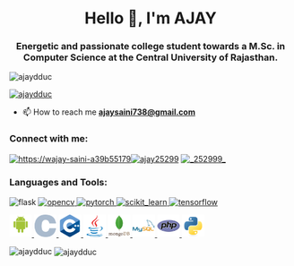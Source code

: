 
<!--

**AjayDDUC/AjayDDUC** is a ✨ _special_ ✨ repository because its `README.md` (this file) appears on your GitHub profile.

Here are some ideas to get you started:

- 🔭 I’m currently working on ...
- 🌱 I’m currently learning ...
- 👯 I’m looking to collaborate on ...
- 🤔 I’m looking for help with ...
- 💬 Ask me about ...
- 📫 How to reach me: ...
- 😄 Pronouns: ...
- ⚡ Fun fact: ...
-->
<h1 align="center">Hello 👋, I'm AJAY</h1>

<h3 align="center">Energetic and passionate college student towards a M.Sc. in Computer Science at the Central University of Rajasthan.</h3>

<p align="left"> <img src="https://komarev.com/ghpvc/?username=ajaydduc&label=Profile%20views&color=0e75b6&style=flat" alt="ajaydduc" /> </p>

<p align="left"> <a href="https://github.com/ryo-ma/github-profile-trophy"><img src="https://github-profile-trophy.vercel.app/?username=ajaydduc" alt="ajaydduc" /></a> </p>

- 📫 How to reach me **ajaysaini738@gmail.com**

<h3 align="left">Connect with me:</h3>

<p align="left">

<a href="https://linkedin.com/in/https://wajay-saini-a39b55179" target="blank"><img align="center" src="https://cdn.jsdelivr.net/npm/simple-icons@3.0.1/icons/linkedin.svg" alt="https://wajay-saini-a39b55179" height="30" width="40" /></a><a href="https://kaggle.com/ajay25299" target="blank"><img align="center" src="https://cdn.jsdelivr.net/npm/simple-icons@3.0.1/icons/kaggle.svg" alt="ajay25299" height="30" width="40" /></a>
<a href="https://instagram.com/_252999_" target="blank"><img align="center" src="https://cdn.jsdelivr.net/npm/simple-icons@3.0.1/icons/instagram.svg" alt="_252999_" height="30" width="40" /></a>

</p>

<h3 align="left">Languages and Tools:</h3>

<p align="left"> 

<img src="https://www.vectorlogo.zone/logos/pocoo_flask/pocoo_flask-icon.svg" alt="flask" width="40" height="40"/> </a> </a> <a href="https://opencv.org/" target="_blank"> <img src="https://www.vectorlogo.zone/logos/opencv/opencv-icon.svg" alt="opencv" width="40" height="40"/> </a> <a href="https://pytorch.org/" target="_blank"> <img src="https://www.vectorlogo.zone/logos/pytorch/pytorch-icon.svg" alt="pytorch" width="40" height="40"/> </a> </a> <a href="https://scikit-learn.org/" target="_blank"> <img src="https://upload.wikimedia.org/wikipedia/commons/0/05/Scikit_learn_logo_small.svg" alt="scikit_learn" width="40" height="40"/> </a> <a href="https://www.tensorflow.org" target="_blank"> <img src="https://www.vectorlogo.zone/logos/tensorflow/tensorflow-icon.svg" alt="tensorflow" width="40" height="40"/> </a> 
 <p align="left"> <a href="https://developer.android.com" target="_blank"> <img src="https://raw.githubusercontent.com/devicons/devicon/master/icons/android/android-original-wordmark.svg" alt="android" width="40" height="40"/> </a> <a href="https://www.cprogramming.com/" target="_blank"> <img src="https://raw.githubusercontent.com/devicons/devicon/master/icons/c/c-original.svg" alt="c" width="40" height="40"/> </a> <a href="https://www.w3schools.com/cpp/" target="_blank"> <img src="https://raw.githubusercontent.com/devicons/devicon/master/icons/cplusplus/cplusplus-original.svg" alt="cplusplus" width="40" height="40"/> </a> <a href="https://www.java.com" target="_blank"> <img src="https://raw.githubusercontent.com/devicons/devicon/master/icons/java/java-original.svg" alt="java" width="40" height="40"/> </a> <a href="https://www.mongodb.com/" target="_blank"> <img src="https://raw.githubusercontent.com/devicons/devicon/master/icons/mongodb/mongodb-original-wordmark.svg" alt="mongodb" width="40" height="40"/> </a> <a href="https://www.mysql.com/" target="_blank"> <img src="https://raw.githubusercontent.com/devicons/devicon/master/icons/mysql/mysql-original-wordmark.svg" alt="mysql" width="40" height="40"/> </a> <a href="https://www.php.net" target="_blank"> <img src="https://raw.githubusercontent.com/devicons/devicon/master/icons/php/php-original.svg" alt="php" width="40" height="40"/> </a> <a href="https://www.python.org" target="_blank"> <img src="https://raw.githubusercontent.com/devicons/devicon/master/icons/python/python-original.svg" alt="python" width="40" height="40"/> </a>
</p>


<p><img align="left" src="https://github-readme-stats.vercel.app/api/top-langs?username=ajaydduc&show_icons=true&locale=en&layout=compact" alt="ajaydduc" /></p>

<p>&nbsp;<img align="center" src="https://github-readme-stats.vercel.app/api?username=ajaydduc&show_icons=true&locale=en" alt="ajaydduc" /></p>

